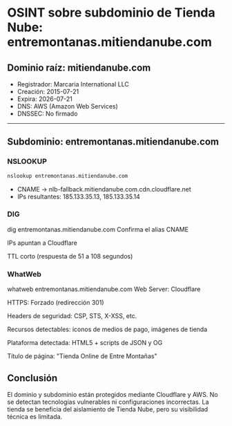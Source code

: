 # OSINT sobre subdominio de Tienda Nube: entremontanas.mitiendanube.com

## Dominio raíz: mitiendanube.com

- Registrador: Marcaria International LLC
- Creación: 2015-07-21
- Expira: 2026-07-21
- DNS: AWS (Amazon Web Services)
- DNSSEC: No firmado

---

## Subdominio: entremontanas.mitiendanube.com

### NSLOOKUP

```bash
nslookup entremontanas.mitiendanube.com
```
- CNAME → nlb-fallback.mitiendanube.com.cdn.cloudflare.net
- IPs resultantes: 185.133.35.13, 185.133.35.14

### DIG

dig entremontanas.mitiendanube.com
Confirma el alias CNAME

IPs apuntan a Cloudflare

TTL corto (respuesta de 51 a 108 segundos)

### WhatWeb

whatweb entremontanas.mitiendanube.com
Web Server: Cloudflare

HTTPS: Forzado (redirección 301)

Headers de seguridad: CSP, STS, X-XSS, etc.

Recursos detectables: íconos de medios de pago, imágenes de tienda

Plataforma detectada: HTML5 + scripts de JSON y OG

Título de página: "Tienda Online de Entre Montañas"

## Conclusión

El dominio y subdominio están protegidos mediante Cloudflare y AWS.
No se detectan tecnologías vulnerables ni configuraciones incorrectas.
La tienda se beneficia del aislamiento de Tienda Nube, pero su visibilidad técnica es limitada.